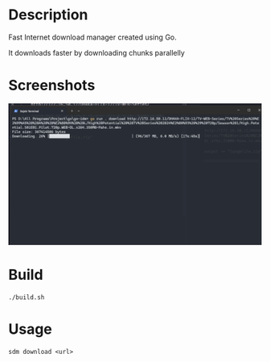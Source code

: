 # Description
Fast Internet download manager created using Go.

It downloads faster by downloading chunks parallelly

# Screenshots
![screenshot1](./screenshots/screenshot1.png)

# Build
```
./build.sh
```

# Usage
```
sdm download <url>
```